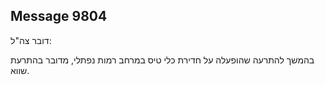 ## Message 9804

דובר צה"ל:

בהמשך להתרעה שהופעלה על חדירת כלי טיס במרחב רמות נפתלי, מדובר בהתרעת שווא.

